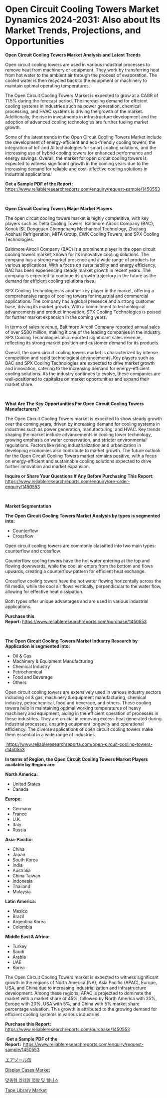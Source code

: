 <p><h1>Open Circuit Cooling Towers Market Dynamics 2024-2031: Also about Its Market Trends, Projections, and Opportunities</h1></p><p><strong>Open Circuit Cooling Towers Market Analysis and Latest Trends</strong></p>
<p><p>Open circuit cooling towers are used in various industrial processes to remove heat from machinery or equipment. They work by transferring heat from hot water to the ambient air through the process of evaporation. The cooled water is then recycled back to the equipment or machinery to maintain optimal operating temperatures.</p><p>The Open Circuit Cooling Towers Market is expected to grow at a CAGR of 11.5% during the forecast period. The increasing demand for efficient cooling systems in industries such as power generation, chemical processing, and HVAC systems is driving the growth of the market. Additionally, the rise in investments in infrastructure development and the adoption of advanced cooling technologies are further fueling market growth.</p><p>Some of the latest trends in the Open Circuit Cooling Towers Market include the development of energy-efficient and eco-friendly cooling towers, the integration of IoT and AI technologies for smart cooling solutions, and the increasing use of hybrid cooling towers for enhanced performance and energy savings. Overall, the market for open circuit cooling towers is expected to witness significant growth in the coming years due to the increasing demand for reliable and cost-effective cooling solutions in industrial applications.</p></p>
<p><strong>Get a Sample PDF of the Report:&nbsp;</strong> <a href="https://www.reliableresearchreports.com/enquiry/request-sample/1450553">https://www.reliableresearchreports.com/enquiry/request-sample/1450553</a></p>
<p>&nbsp;</p>
<p><strong>Open Circuit Cooling Towers Major Market Players</strong></p>
<p><p>The open circuit cooling towers market is highly competitive, with key players such as Delta Cooling Towers, Baltimore Aircoil Company (BAC), Konuk ISI, Dongguan Chengchang Mechanical Technology, Zhejiang Aoshuai Refrigeration, MITA Group, EWK Cooling Towers, and SPX Cooling Technologies.</p><p>Baltimore Aircoil Company (BAC) is a prominent player in the open circuit cooling towers market, known for its innovative cooling solutions. The company has a strong market presence and a wide range of products for various applications. With a focus on sustainability and energy efficiency, BAC has been experiencing steady market growth in recent years. The company is expected to continue its growth trajectory in the future as the demand for efficient cooling solutions rises.</p><p>SPX Cooling Technologies is another key player in the market, offering a comprehensive range of cooling towers for industrial and commercial applications. The company has a global presence and a strong customer base, driving its market growth. With a commitment to technological advancements and product innovation, SPX Cooling Technologies is poised for further market expansion in the coming years.</p><p>In terms of sales revenue, Baltimore Aircoil Company reported annual sales of over $500 million, making it one of the leading companies in the industry. SPX Cooling Technologies also reported significant sales revenue, reflecting its strong market position and customer demand for its products.</p><p>Overall, the open circuit cooling towers market is characterized by intense competition and rapid technological advancements. Key players such as BAC and SPX Cooling Technologies are expected to drive market growth and innovation, catering to the increasing demand for energy-efficient cooling solutions. As the industry continues to evolve, these companies are well-positioned to capitalize on market opportunities and expand their market share.</p></p>
<p>&nbsp;</p>
<p><strong>What Are The Key Opportunities For Open Circuit Cooling Towers Manufacturers?</strong></p>
<p><p>The Open Circuit Cooling Towers market is expected to show steady growth over the coming years, driven by increasing demand for cooling systems in industries such as power generation, manufacturing, and HVAC. Key trends shaping the market include advancements in cooling tower technology, growing emphasis on water conservation, and stricter environmental regulations. Factors like rising industrialization and urbanization in developing economies also contribute to market growth. The future outlook for the Open Circuit Cooling Towers market remains positive, with a focus on energy-efficient and sustainable cooling solutions expected to drive further innovation and market expansion.</p></p>
<p><strong>Inquire or Share Your Questions If Any Before Purchasing This Report:</strong> <a href="https://www.reliableresearchreports.com/enquiry/pre-order-enquiry/1450553">https://www.reliableresearchreports.com/enquiry/pre-order-enquiry/1450553</a></p>
<p>&nbsp;</p>
<p><strong>Market Segmentation</strong></p>
<p><strong>The Open Circuit Cooling Towers Market Analysis by types is segmented into:</strong></p>
<p><ul><li>Counterflow</li><li>Crossflow</li></ul></p>
<p><p>Open circuit cooling towers are commonly classified into two main types: counterflow and crossflow. </p><p>Counterflow cooling towers have the hot water entering at the top and flowing downwards, while the cool air enters from the bottom and flows upwards, creating a counterflow pattern for efficient heat exchange.</p><p>Crossflow cooling towers have the hot water flowing horizontally across the fill media, while the cool air flows vertically, perpendicular to the water flow, allowing for effective heat dissipation.</p><p>Both types offer unique advantages and are used in various industrial applications.</p></p>
<p><strong>Purchase this Report:&nbsp;</strong><a href="https://www.reliableresearchreports.com/purchase/1450553">https://www.reliableresearchreports.com/purchase/1450553</a></p>
<p>&nbsp;</p>
<p><strong>The Open Circuit Cooling Towers Market Industry Research by Application is segmented into:</strong></p>
<p><ul><li>Oil & Gas</li><li>Machinery & Equipment Manufacturing</li><li>Chemical Industry</li><li>Petrochemical</li><li>Food and Beverage</li><li>Others</li></ul></p>
<p><p>Open circuit cooling towers are extensively used in various industry sectors including oil & gas, machinery & equipment manufacturing, chemical industry, petrochemical, food and beverage, and others. These cooling towers help in maintaining optimal working temperatures of heavy machinery and equipment, aiding in the efficient operation of processes in these industries. They are crucial in removing excess heat generated during industrial processes, ensuring equipment longevity and operational efficiency. The diverse applications of open circuit cooling towers make them essential in a wide range of industries.</p></p>
<p><a href="https://www.reliableresearchreports.com/open-circuit-cooling-towers-r1450553">&nbsp;https://www.reliableresearchreports.com/open-circuit-cooling-towers-r1450553</a></p>
<p><strong>In terms of Region, the Open Circuit Cooling Towers Market Players available by Region are:</strong></p>
<p>
    <p> <strong> North America: </strong>
        <ul>
            <li>United States</li>
            <li>Canada</li>
        </ul>
        </p> 
    <p> <strong> Europe: </strong>
        <ul>
            <li>Germany</li>
            <li>France</li>
            <li>U.K.</li>
            <li>Italy</li>
            <li>Russia</li>
        </ul>
        </p> 
    <p> <strong> Asia-Pacific: </strong>
        <ul>
            <li>China</li>
            <li>Japan</li>
            <li>South Korea</li>
            <li>India</li>
            <li>Australia</li>
            <li>China Taiwan</li>
            <li>Indonesia</li>
            <li>Thailand</li>
            <li>Malaysia</li>
        </ul>
        </p> 
    <p> <strong> Latin America: </strong>
        <ul>
            <li>Mexico</li>
            <li>Brazil</li>
            <li>Argentina Korea</li>
            <li>Colombia</li>
        </ul>
        </p> 
    <p> <strong> Middle East & Africa: </strong>
        <ul>
            <li>Turkey</li>
            <li>Saudi</li>
            <li>Arabia</li>
            <li>UAE</li>
            <li>Korea</li>
        </ul>
    </p>
    </p>
<p><p>The Open Circuit Cooling Towers market is expected to witness significant growth in the regions of North America (NA), Asia Pacific (APAC), Europe, USA, and China due to increasing industrialization and infrastructure development. Among these regions, APAC is projected to dominate the market with a market share of 45%, followed by North America with 25%, Europe with 20%, USA with 5%, and China with 5% market share percentage valuation. This growth is attributed to the growing demand for efficient cooling systems in various industries.</p></p>
<p><strong>Purchase this Report: </strong><a href="https://www.reliableresearchreports.com/purchase/1450553">https://www.reliableresearchreports.com/purchase/1450553</a></p>
<p>&nbsp;<strong>Get a Sample PDF of the Report:&nbsp;&nbsp;</strong><a href="https://www.reliableresearchreports.com/enquiry/request-sample/1450553">https://www.reliableresearchreports.com/enquiry/request-sample/1450553</a></p>
<p><strong></strong></p>
<p><p><a href="https://github.com/mm14022023/Market-Research-Report-List-1/blob/main/694632935664.md">エアゾール缶</a></p><p><a href="https://github.com/Whitneyboyettebo9kiw7yr13/Market-Research-Report-List-2/blob/main/display-cases-market.md">Display Cases Market</a></p><p><a href="https://github.com/fernandotryO5lson96765/Market-Research-Report-List-1/blob/main/764384432661.md">맞춤형 리테일 영양 및 웰니스</a></p><p><a href="https://github.com/WillieWoodard/Market-Research-Report-List-4/blob/main/tape-library-market.md">Tape Library Market</a></p></p>